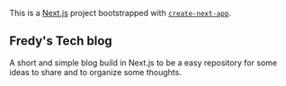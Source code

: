 This is a [Next.js](https://nextjs.org) project bootstrapped with [`create-next-app`](https://nextjs.org/docs/app/api-reference/cli/create-next-app).

## Fredy's Tech blog

A short and simple blog build in Next.js to be a easy repository for some ideas to share and to organize some thoughts.
